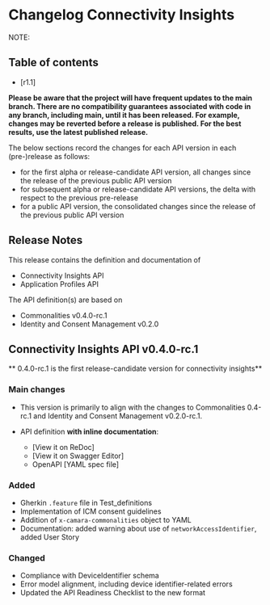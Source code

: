 # Changelog Connectivity Insights

NOTE:

## Table of contents

- [r1.1]

**Please be aware that the project will have frequent updates to the main branch. There are no compatibility guarantees associated with code in any branch, including main, until it has been released. For example, changes may be reverted before a release is published. For the best results, use the latest published release.**

The below sections record the changes for each API version in each (pre-)release as follows:

* for the first alpha or release-candidate API version, all changes since the release of the previous public API version
* for subsequent alpha or release-candidate API versions, the delta with respect to the previous pre-release
* for a public API version, the consolidated changes since the release of the previous public API version


## Release Notes

This release contains the definition and documentation of
* Connectivity Insights API
* Application Profiles API

The API definition(s) are based on
* Commonalities v0.4.0-rc.1
* Identity and Consent Management v0.2.0


## Connectivity Insights API v0.4.0-rc.1

** 0.4.0-rc.1 is the first release-candidate version for connectivity insights**


### Main changes
- This version is primarily to align with the changes to Commonalities 0.4-rc.1 and Identity and Consent Management v0.2.0-rc.1.

- API definition **with inline documentation**:
  - [View it on ReDoc]
  - [View it on Swagger Editor]
  - OpenAPI [YAML spec file]

### Added
  - Gherkin `.feature` file in Test_definitions
  - Implementation of ICM consent guidelines
  - Addition of `x-camara-commonalities` object to YAML
  - Documentation: added warning about use of `networkAccessIdentifier`, added User Story

### Changed
  - Compliance with DeviceIdentifier schema
  - Error model alignment, including device identifier-related errors
  - Updated the API Readiness Checklist to the new format

